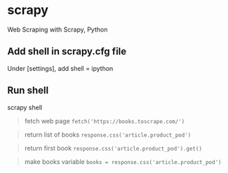 # scrapy
 Web Scraping with Scrapy, Python

## Add shell in scrapy.cfg file
Under [settings], add
shell = ipython

## Run shell
scrapy shell

>fetch web page
`fetch('https://books.toscrape.com/')`

>return list of books
`response.css('article.product_pod')`

>return first book
`response.css('article.product_pod').get()`

>make books variable
`books = response.css('article.product_pod')`